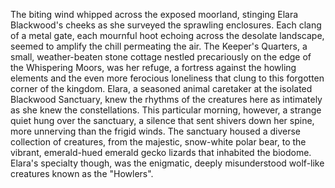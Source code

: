 The biting wind whipped across the exposed moorland, stinging Elara Blackwood's cheeks as she surveyed the sprawling enclosures.  Each clang of a metal gate, each mournful hoot echoing across the desolate landscape, seemed to amplify the chill permeating the air.  The Keeper's Quarters, a small, weather-beaten stone cottage nestled precariously on the edge of the Whispering Moors, was her refuge, a fortress against the howling elements and the even more ferocious loneliness that clung to this forgotten corner of the kingdom.  Elara, a seasoned animal caretaker at the isolated Blackwood Sanctuary, knew the rhythms of the creatures here as intimately as she knew the constellations.  This particular morning, however, a strange quiet hung over the sanctuary, a silence that sent shivers down her spine, more unnerving than the frigid winds. The sanctuary housed a diverse collection of creatures, from the majestic, snow-white polar bear, to the vibrant, emerald-hued emerald gecko lizards that inhabited the biodome.  Elara's specialty though, was the enigmatic, deeply misunderstood wolf-like creatures known as the "Howlers".
